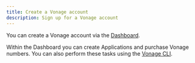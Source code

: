 ```yaml
---
title: Create a Vonage account
description: Sign up for a Vonage account
---
```


You can create a Vonage account via the [Dashboard](https://dashboard.nexmo.com/sign-in).

Within the Dashboard you can create Applications and purchase Vonage numbers. You can also perform these tasks using the [Vonage CLI](https://github.com/vonage/vonage-cli). 
